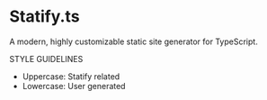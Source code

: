 # Statify.ts

A modern, highly customizable static site generator for TypeScript.

STYLE GUIDELINES

-   Uppercase: Statify related
-   Lowercase: User generated
